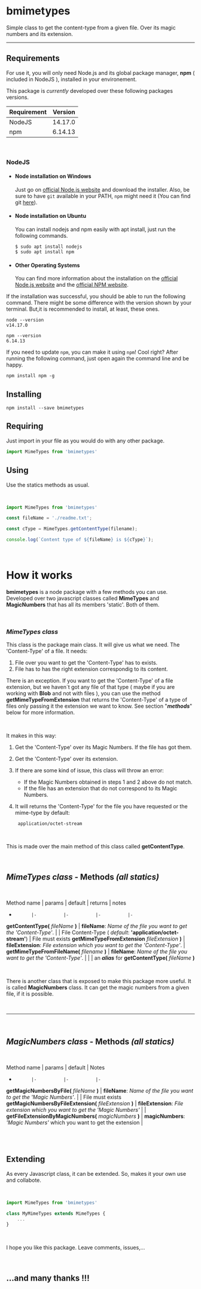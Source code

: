 # bmimetypes
Simple class to get the content-type from a given file. Over its magic numbers and its extension.

---
## Requirements

For use it, you will only need Node.js and its global package manager, **npm** ( included in NodeJS ), installed in your environement.

This package is *currently* developed over these following packages versions.

Requirement |   Version
:---        |      ---:
NodeJS      |   14.17.0
npm         |   6.14.13

<br/>

### **NodeJS**
- #### Node installation on Windows

  Just go on [official Node.js website](https://nodejs.org/) and download the installer.
Also, be sure to have `git` available in your PATH, `npm` might need it (You can find git [here](https://git-scm.com/)).

- #### Node installation on Ubuntu

  You can install nodejs and npm easily with apt install, just run the following commands.

      $ sudo apt install nodejs
      $ sudo apt install npm

- #### Other Operating Systems
  You can find more information about the installation on the [official Node.js website](https://nodejs.org/) and the [official NPM website](https://npmjs.org/).

If the installation was successful, you should be able to run the following command. There might be some difference with the version shown by your terminal.
But,it is recommended to install, at least, these ones.

    node --version
    v14.17.0

    npm --version
    6.14.13

If you need to update `npm`, you can make it using `npm`! Cool right? After running the following command, just open again the command line and be happy.

    npm install npm -g



## Installing

    npm install --save bmimetypes


## Requiring
Just import in your file as you would do with any other package.

```javascript
import MimeTypes from 'bmimetypes'
```


## Using
Use the statics methods as usual.

<br/>

```javascript
import MimeTypes from 'bmimetypes'

const fileName = './readme.txt';

const cType = MimeTypes.getContentType(filename);

console.log(`Content type of ${fileName} is ${cType}`);
```
<br/>

# How it works

**bmimetypes** is a node package with a few methods you can use. Developed over two javascript classes called **MimeTypes** and **MagicNumbers** that has all its members 'static'. Both of them.

<br/>

### ***MimeTypes** class*
This class is the package main class. It will give us what we need. The 'Content-Type' of a file. It needs:

1. File over you want to get the 'Content-Type' has to exists.
2. File has to has the right extension correspondig to its content.

There is an exception. If you want to get the 'Content-Type' of a file extension, but we haven´t got any file of that type ( maybe if you are working with **Blob** and not with files ), you can use the method **getMimeTypeFromExtension** that returns the 'Content-Type' of a type of files only passing it the extension we want to know. See section "***methods***" below for more information.

<br/>

It makes in this way:

1. Get the 'Content-Type' over its Magic Numbers. If the file has got them.
2. Get the 'Content-Type' over its extension.
3. If there are some kind of issue, this class will throw an error:
    - If the Magic Numbers obtained in steps 1 and 2 above do not match.
    - If the file has an extension that do not correspond to its Magic Numbers.

4. It will returns the 'Content-Type' for the file you have requested or the mime-type by default:

        application/octet-stream

<br/>

This is made over the main method of this class called **getContentType**.

<br/>

## ***MimeTypes** class* - **Methods** *(all statics)*
<br/>

Method name |  params   |   default |   returns |   notes
-           |-          |-          |-          |-
**getContentType(** *fileName* **)**    | **fileName**: *Name of the file you want to get the 'Content-Type'*.  |   | File Content-Type ( *default*: **'application/octet-stream'**)  |   File must exists
**getMimeTypeFromExtension** *fileExtension* **)**  | **fileExtension**: *File extension which you want to get the 'Content-Type'*.  |  
**getMimeTypeFromFileName(** *filename* **)**   | **fileName**: *Name of the file you want to get the 'Content-Type'*.  |  |    | an ***alias*** for **getContentType(** *fileName* **)** 

<br/>

There is another class that is exposed to make this package more useful. It is called **MagicNumbers** class. It can get the magic numbers from a given file, if it is possible.

<br/>

<hr/>
<br/>

## ***MagicNumbers** class* - **Methods** *(all statics)*
<br/>

Method name |  params   |   default |   Notes
-           |-          |-          |-
**getMagicNumbersByFile(** *fileName* **)**    | **fileName**: *Name of the file you want to get the 'Magic Numbers'*.  |   | File must exists
**getMagicNumbersByFileExtension(** *fileExtension* **)**    | **fileExtension**: *File extension which you want to get the 'Magic Numbers'*  |   | 
**getFileExtensionByMagicNumbers(** *magicNumbers* **)**    | **magicNumbers**: *'Magic Numbers'* which you want to get the extension  | 

<br/>
<br/>

## Extending
As every Javascript class, it can be extended. So, makes it your own use and collabote.

<br/>

```javascript
import MimeTypes from 'bmimetypes'

class MyMimeTypes extends MimeTypes {
    ...
}
```
<br/>

I hope you like this package. Leave comments, issues,...

<br/>

## ...and many thanks !!! ##